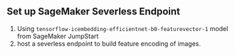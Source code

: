 ## Set up SageMaker Severless Endpoint

1. Using `tensorflow-icembedding-efficientnet-b0-featurevector-1` model from SageMaker JumpStart
2. host a severless endpoint to build feature encoding of images.